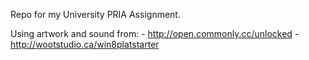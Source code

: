Repo for my University PRIA Assignment.

Using artwork and sound from:
    - http://open.commonly.cc/unlocked
    - http://wootstudio.ca/win8platstarter